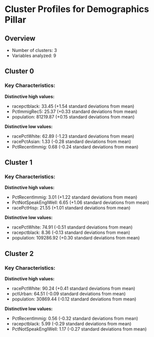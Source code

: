 # Cluster Profiles for Demographics Pillar

## Overview
- Number of clusters: 3
- Variables analyzed: 9

## Cluster 0

### Key Characteristics:

**Distinctive high values:**
- racepctblack: 33.45 (+1.54 standard deviations from mean)
- PctImmigRec5: 25.37 (+0.33 standard deviations from mean)
- population: 81219.87 (+0.15 standard deviations from mean)

**Distinctive low values:**
- racePctWhite: 62.89 (-1.23 standard deviations from mean)
- racePctAsian: 1.33 (-0.28 standard deviations from mean)
- PctRecentImmig: 0.68 (-0.24 standard deviations from mean)

## Cluster 1

### Key Characteristics:

**Distinctive high values:**
- PctRecentImmig: 3.01 (+1.22 standard deviations from mean)
- PctNotSpeakEnglWell: 6.65 (+1.06 standard deviations from mean)
- racePctHisp: 21.55 (+1.01 standard deviations from mean)

**Distinctive low values:**
- racePctWhite: 74.91 (-0.51 standard deviations from mean)
- racepctblack: 8.36 (-0.13 standard deviations from mean)
- population: 109286.92 (+0.30 standard deviations from mean)

## Cluster 2

### Key Characteristics:

**Distinctive high values:**
- racePctWhite: 90.24 (+0.41 standard deviations from mean)
- pctUrban: 64.51 (-0.09 standard deviations from mean)
- population: 30869.44 (-0.12 standard deviations from mean)

**Distinctive low values:**
- PctRecentImmig: 0.56 (-0.32 standard deviations from mean)
- racepctblack: 5.99 (-0.29 standard deviations from mean)
- PctNotSpeakEnglWell: 1.17 (-0.27 standard deviations from mean)


